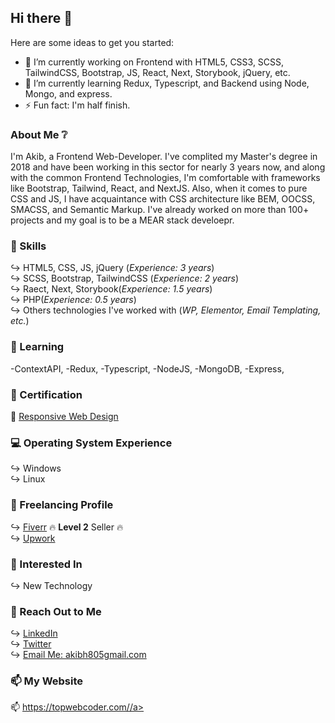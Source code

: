 ## Hi there 👋

Here are some ideas to get you started:

- 🔭 I’m currently working on Frontend with HTML5, CSS3, SCSS, TailwindCSS, Bootstrap, JS, React, Next, Storybook, jQuery, etc.
- 🌱 I’m currently learning Redux, Typescript, and Backend using Node, Mongo, and express.
- ⚡ Fun fact: I'm half finish.

### About Me ❔

I'm Akib, a Frontend Web-Developer. I've complited my Master's degree in 2018 and have been working in this sector for nearly 3 years now, and along with the common Frontend Technologies, I'm comfortable with frameworks like Bootstrap, Tailwind, React, and NextJS. Also, when it comes to pure CSS and JS, I have acquaintance with CSS architecture like BEM, OOCSS, SMACSS, and Semantic Markup. I've already worked on more than 100+ projects and my goal is to be a MEAR stack develoepr.

### 💪 Skills

↪️ HTML5, CSS, JS, jQuery (<i>Experience: 3 years</i>)<br>
↪️ SCSS, Bootstrap, TailwindCSS (<i>Experience: 2 years</i>)<br>
↪️ Raect, Next, Storybook(<i>Experience: 1.5 years</i>)<br>
↪️ PHP(<i>Experience: 0.5 years</i>)<br>
↪️ Others technologies I've worked with (<i>WP, Elementor, Email Templating, etc.</i>)<br>

### 🌱 Learning

-ContextAPI,
-Redux,
-Typescript,
-NodeJS,
-MongoDB,
-Express,

### 📘 Certification

📘 <a href="https://www.freecodecamp.org/certification/akib/responsive-web-design" target="_blank">Responsive Web Design</a><br>

### 💻 Operating System Experience

↪️ Windows<br>
↪️ Linux<br>

### 🎌 Freelancing Profile

↪️ <a href="fiverr.com/developer_akib" target="_blank">Fiverr</a> 🔥 <b>Level 2</b> Seller 🔥<br>
↪️ <a href="https://www.upwork.com/freelancers/~010a4ea544cd34b802" target="_blank">Upwork</a> <br>

### 🌷 Interested In

↪️ New Technology<br>

### 📨 Reach Out to Me

↪️ <a href="https://www.linkedin.com/in/shuaib-hasan-akib-028140185" target="_blank">LinkedIn</a><br>
↪️ <a href="https://twitter.com/Shuaibhasanakib" target="_blank">Twitter</a><br>
↪️ <a href="mailto:akibh805gmail.com" target="_blank">Email Me: akibh805gmail.com</a><br>

### 📫 My Website

📫 <a href="https://topwebcoder.com/" target="_blank">https://topwebcoder.com//a><br>
